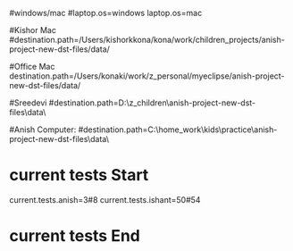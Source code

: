 #windows/mac
#laptop.os=windows
laptop.os=mac

#Kishor Mac
#destination.path=/Users/kishorkkona/kona/work/children_projects/anish-project-new-dst-files/data/

#Office Mac
destination.path=/Users/konaki/work/z_personal/myeclipse/anish-project-new-dst-files/data/

#Sreedevi
#destination.path=D:\\z_children\\anish-project-new-dst-files\\data\\

#Anish Computer: 
#destination.path=C:\\home_work\\kids\\practice\\anish-project-new-dst-files\\data\\

# current tests Start
current.tests.anish=3#8
current.tests.ishant=50#54
# current tests End


